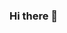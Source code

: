 ### Hi there 👋

<!--
**SrFelipeLira/SrFelipeLira** is a ✨ _special_ ✨ repository because its `README.md` (this file) appears on your GitHub profile.

Here are some ideas to get you started:

- 🔭 I’m currently working on my personal system with PHP
- 🌱 I’m currently learning Azure DevOps
-->
